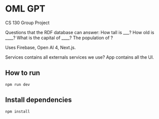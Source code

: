 # OML GPT
CS 130 Group Project

Questions that the RDF database can answer:
How tall is ___?
How old is ____?
What is the capital of ____?
The population of ?

Uses Firebase, Open AI 4, Next.js.

Services contains all externals services we use? App contains all the UI.
## How to run
```npm run dev```

## Install dependencies
```npm install```

